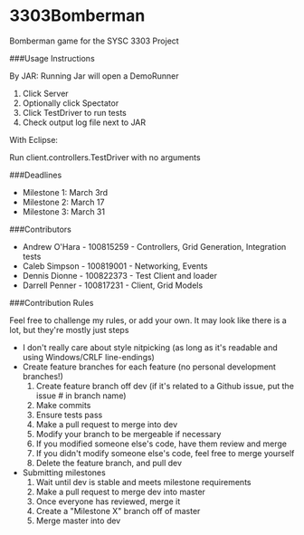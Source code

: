 3303Bomberman
=============

Bomberman game for the SYSC 3303 Project

###Usage Instructions

By JAR:
Running Jar will open a DemoRunner

1. Click Server
2. Optionally click Spectator
3. Click TestDriver to run tests
4. Check output log file next to JAR

With Eclipse:

Run client.controllers.TestDriver with no arguments

###Deadlines
- Milestone 1: March 3rd
- Milestone 2: March 17
- Milestone 3: March 31

###Contributors
- Andrew O'Hara - 100815259  - Controllers, Grid Generation, Integration tests
- Caleb Simpson - 100819001  - Networking, Events
- Dennis Dionne - 100822373  - Test Client and loader
- Darrell Penner - 100817231 - Client, Grid Models

###Contribution Rules

Feel free to challenge my rules, or add your own.
It may look like there is a lot, but they're mostly just steps

- I don't really care about style nitpicking (as long as it's readable and using Windows/CRLF line-endings)
- Create feature branches for each feature (no personal development branches!)
  1. Create feature branch off dev (if it's related to a Github issue, put the issue # in branch name)
  2. Make commits
  3. Ensure tests pass
  4. Make a pull request to merge into dev
  5. Modify your branch to be mergeable if necessary
  6. If you modified someone else's code, have them review and merge
  7. If you didn't modify someone else's code, feel free to merge yourself
  8. Delete the feature branch, and pull dev
- Submitting milestones
  1. Wait until dev is stable and meets milestone requirements
  2. Make a pull request to merge dev into master
  3. Once everyone has reviewed, merge it
  4. Create a "Milestone X" branch off of master
  5. Merge master into dev
